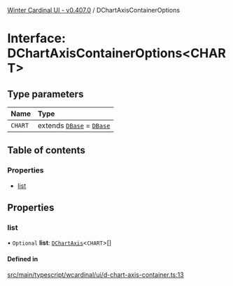 [Winter Cardinal UI - v0.407.0](../index.md) / DChartAxisContainerOptions

# Interface: DChartAxisContainerOptions\<CHART\>

## Type parameters

| Name | Type |
| :------ | :------ |
| `CHART` | extends [`DBase`](../classes/DBase.md) = [`DBase`](../classes/DBase.md) |

## Table of contents

### Properties

- [list](DChartAxisContainerOptions.md#list)

## Properties

### list

• `Optional` **list**: [`DChartAxis`](DChartAxis.md)\<`CHART`\>[]

#### Defined in

[src/main/typescript/wcardinal/ui/d-chart-axis-container.ts:13](https://github.com/winter-cardinal/winter-cardinal-ui/blob/v0.407.0/src/main/typescript/wcardinal/ui/d-chart-axis-container.ts#L13)
